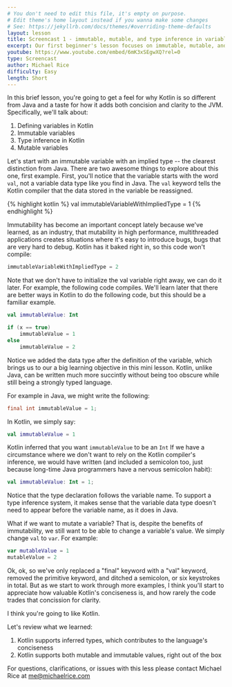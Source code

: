 ```yaml
---
# You don't need to edit this file, it's empty on purpose.
# Edit theme's home layout instead if you wanna make some changes
# See: https://jekyllrb.com/docs/themes/#overriding-theme-defaults
layout: lesson
title: Screencast 1 - immutable, mutable, and type inference in variables
excerpt: Our first beginner's lesson focuses on immutable, mutable, and type inference in variables.
youtube: https://www.youtube.com/embed/6mK3xSEgwXQ?rel=0
type: Screencast
author: Michael Rice
difficulty: Easy
length: Short
---
```


In this brief lesson, you're going to get a feel for why Kotlin is so different from Java and a taste for how it adds both concision and clarity to the JVM. Specifically, we'll talk about:

1. Defining variables in Kotlin
2. Immutable variables
3. Type inference in Kotlin
4. Mutable variables

Let's start with an immutable variable with an implied type -- the clearest distinction from Java. There are two awesome things to explore about this one, first example. First, you'll notice that the variable starts with the word ```val```, not a variable data type like you find in Java. The ```val``` keyword tells the Kotlin compiler that the data stored in the variable be reassigned.

{% highlight kotlin %}
val immutableVariableWithImpliedType = 1
{% endhighlight %}

Immutability has become an important concept lately because we've learned, as an industry, that mutability in high performance, multithreaded applications creates situations where it's easy to introduce bugs, bugs that are very hard to debug. Kotlin has it baked right in, so this code won't compile:

```kotlin
immutableVariableWithImpliedType = 2
```

Note that we don't have to initialize the val variable right away, we can do it later. For example, the following code compiles. We'll learn later that there are better ways in Kotlin to do the following code, but this should be a familiar example.

```kotlin
val immutableValue: Int

if (x == true)
    immutableValue = 1
else
    immutableValue = 2
```

Notice we added the data type after the definition of the variable, which brings us to our a big learning objective in this mini lesson. Kotlin, unlike Java, can be written much more succintly without being too obscure while still being a strongly typed language.

For example in Java, we might write the following:

```java
final int immutableValue = 1; 
```
In Kotlin, we simply say:

```kotlin
val immutableValue = 1
```

Kotlin inferred that you want ```immutableValue``` to be an ```Int``` If we have a circumstance where we don't want to rely on the Kotlin compiler's inference, we would have written (and included a semicolon too, just because long-time Java programmers have a nervous semicolon habit):

```kotlin
val immutableValue: Int = 1;
```

Notice that the type declaration follows the variable name. To support a type inference system, it makes sense that the variable data type doesn't need to appear before the variable name, as it does in Java.

What if we want to mutate a variable? That is, despite the benefits of immutability, we still want to be able to change a variable's value. We simply change ```val``` to ```var```. For example:

```kotlin
var mutableValue = 1
mutableValue = 2
```

Ok, ok, so we've only replaced a "final" keyword with a "val" keyword, removed the primitive keyword, and ditched a semicolon, or six keystrokes in total. But as we start to work through more examples, I think you'll start to appreciate how valuable Kotlin's conciseness is, and how rarely the code trades that concission for clarity.

I think you're going to like Kotlin.

Let's review what we learned: 
1. Kotlin supports inferred types, which contributes to the language's conciseness
2. Kotlin supports both mutable and immutable values, right out of the box

For questions, clarifications, or issues with this less please contact Michael Rice at [me@michaelrice.com](mailto:me@michaelrice.com)

